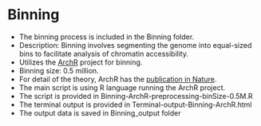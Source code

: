 # Binning
- The binning process is included in the Binning folder.
- Description: Binning involves segmenting the genome into equal-sized bins to facilitate analysis of chromatin accessibility.
- Utilizes the [ArchR](https://github.com/GreenleafLab/ArchR) project for binning.
- Binning size: 0.5 million.
- For detail of the theory, ArchR has the [publication in Nature](https://www.nature.com/articles/s41588-021-00790-6).
- The main script is using R language running the ArchR project.
- The script is provided in Binning-ArchR-preprocessing-binSize-0.5M.R
- The terminal output is provided in Terminal-output-Binning-ArchR.html
- The output data is saved in Binning_output folder

